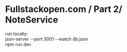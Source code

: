 # Fullstackopen.com / Part 2/ NoteService

run locally: <br/>
json-server --port 3001 --watch db.json <br/>
npm run dev
